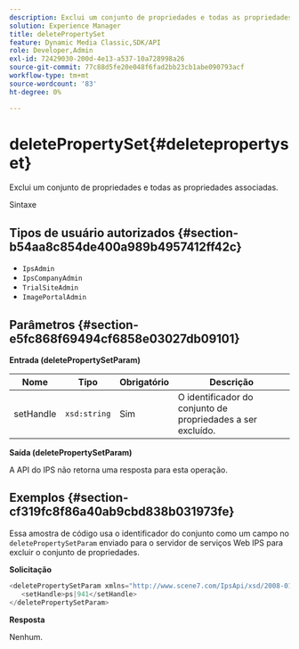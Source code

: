 ```yaml
---
description: Exclui um conjunto de propriedades e todas as propriedades associadas.
solution: Experience Manager
title: deletePropertySet
feature: Dynamic Media Classic,SDK/API
role: Developer,Admin
exl-id: 72429030-200d-4e13-a537-10a728998a26
source-git-commit: 77c88d5fe20e048f6fad2bb23cb1abe090793acf
workflow-type: tm+mt
source-wordcount: '83'
ht-degree: 0%

---
```


# deletePropertySet{#deletepropertyset}

Exclui um conjunto de propriedades e todas as propriedades associadas.

Sintaxe

## Tipos de usuário autorizados {#section-b54aa8c854de400a989b4957412ff42c}

* `IpsAdmin`
* `IpsCompanyAdmin`
* `TrialSiteAdmin`
* `ImagePortalAdmin`

## Parâmetros {#section-e5fc868f69494cf6858e03027db09101}

**Entrada (deletePropertySetParam)**

| Nome | Tipo | Obrigatório | Descrição |
|---|---|---|---|
| setHandle | `xsd:string` | Sim | O identificador do conjunto de propriedades a ser excluído. |

**Saída (deletePropertySetParam)**

A API do IPS não retorna uma resposta para esta operação.

## Exemplos {#section-cf319fc8f86a40ab9cbd838b031973fe}

Essa amostra de código usa o identificador do conjunto como um campo no `deletePropertySetParam` enviado para o servidor de serviços Web IPS para excluir o conjunto de propriedades.

**Solicitação**

```java
<deletePropertySetParam xmlns="http://www.scene7.com/IpsApi/xsd/2008-01-15">
   <setHandle>ps|941</setHandle>
</deletePropertySetParam>
```

**Resposta**

Nenhum.
